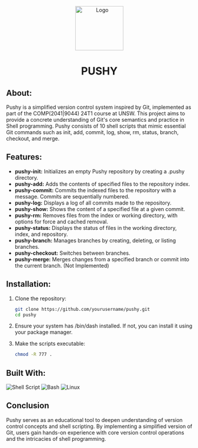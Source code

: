 <div class="Image" align="center">
  <img src="https://avatars.githubusercontent.com/u/18133?s=280&v=4" alt="Logo" width="130" height="120">
</div>
<h1 align="center">PUSHY</h1>

## About: 
Pushy is a simplified version control system inspired by Git, implemented as part of the COMP(2041|9044) 24T1 course at UNSW. This project aims to provide a concrete understanding of Git's core semantics and practice in Shell programming. Pushy consists of 10 shell scripts that mimic essential Git commands such as init, add, commit, log, show, rm, status, branch, checkout, and merge.

## Features: 
* **pushy-init:** Initializes an empty Pushy repository by creating a .pushy directory.
* **pushy-add:** Adds the contents of specified files to the repository index.
* **pushy-commit:** Commits the indexed files to the repository with a message. Commits are sequentially numbered.
* **pushy-log:** Displays a log of all commits made to the repository.
* **pushy-show:** Shows the content of a specified file at a given commit.
* **pushy-rm:** Removes files from the index or working directory, with options for force and cached removal.
* **pushy-status:** Displays the status of files in the working directory, index, and repository.
* **pushy-branch:** Manages branches by creating, deleting, or listing branches.
* **pushy-checkout:** Switches between branches.
* **pushy-merge:** Merges changes from a specified branch or commit into the current branch. (Not Implemented)

## Installation: 

1. Clone the repository:
   ```sh
   git clone https://github.com/yourusername/pushy.git
   cd pushy

2. Ensure your system has /bin/dash installed. If not, you can install it using your package manager.  

3. Make the scripts executable:
   ```sh
   chmod -R 777 .

## Built With:
![Shell Script](https://img.shields.io/badge/shell_script-%23121011.svg?style=for-the-badge&logo=gnu-bash&logoColor=white) 
![Bash](https://img.shields.io/badge/Bash-4EAA25?logo=gnubash&logoColor=fff&style=for-the-badge)
![Linux](https://img.shields.io/badge/Linux-FCC624?style=for-the-badge&logo=linux&logoColor=black)

## Conclusion
Pushy serves as an educational tool to deepen understanding of version control concepts and shell scripting. By implementing a simplified version of Git, users gain hands-on experience with core version control operations and the intricacies of shell programming.
